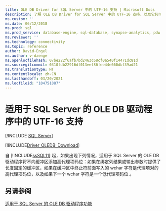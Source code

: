 ```yaml
---
title: OLE DB Driver for SQL Server 中的 UTF-16 支持 | Microsoft Docs
description: 了解 OLE DB Driver for SQL Server 中的 UTF-16 支持，以及它何时向缓冲区添加高代理码位。
ms.custom: ''
ms.date: 06/12/2018
ms.prod: sql
ms.prod_service: database-engine, sql-database, synapse-analytics, pdw
ms.reviewer: ''
ms.technology: connectivity
ms.topic: reference
author: David-Engel
ms.author: v-daenge
ms.openlocfilehash: 07be222f6afb7bd2463c68cf0a540f14471dc81d
ms.sourcegitcommit: 0310fdb22916df013eef86fee44e660dbf39ad21
ms.translationtype: HT
ms.contentlocale: zh-CN
ms.lasthandoff: 03/20/2021
ms.locfileid: "104751087"
---
```

# <a name="utf-16-support-in-ole-db-driver-for-sql-server"></a>适用于 SQL Server 的 OLE DB 驱动程序中的 UTF-16 支持
[!INCLUDE [SQL Server](../../../includes/applies-to-version/sql-asdb-asdbmi-asa-pdw.md)]

[!INCLUDE[Driver_OLEDB_Download](../../../includes/driver_oledb_download.md)]

  自 [!INCLUDE[ssSQL11](../../../includes/sssql11-md.md)] 起，如果出现下列情况，适用于 SQL Server 的 OLE DB 驱动程序将不向缓冲区添加高代理项码位：如果在绑定列结果或输出参数时提供了长度固定的缓冲区，如果在缓冲区中终止符前面写入的 wchar 字符是代理项对的高代理项码位，以及如果下一个 wchar 字符是一个低代理项码位   。  
  
## <a name="see-also"></a>另请参阅  
 [适用于 SQL Server 的 OLE DB 驱动程序功能](../../oledb/features/oledb-driver-for-sql-server-features.md)   
  
  
